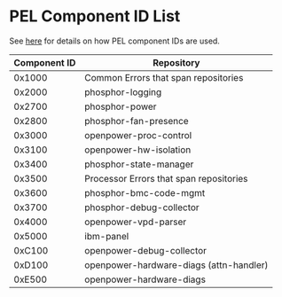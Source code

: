 # PEL Component ID List

See [here](README.md#component-ids) for details on how PEL component IDs are
used.

| Component ID | Repository |
|--------------|------------|
| 0x1000       | Common Errors that span repositories |
| 0x2000       | phosphor-logging |
| 0x2700       | phosphor-power |
| 0x2800       | phosphor-fan-presence |
| 0x3000       | openpower-proc-control |
| 0x3100       | openpower-hw-isolation |
| 0x3400       | phosphor-state-manager |
| 0x3500       | Processor Errors that span repositories |
| 0x3600       | phosphor-bmc-code-mgmt |
| 0x3700       | phosphor-debug-collector |
| 0x4000       | openpower-vpd-parser |
| 0x5000       | ibm-panel |
| 0xC100       | openpower-debug-collector |
| 0xD100       | openpower-hardware-diags (attn-handler) |
| 0xE500       | openpower-hardware-diags |

